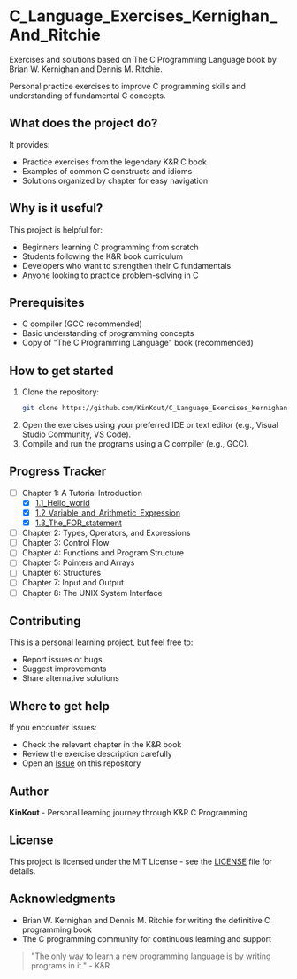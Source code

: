 # C_Language_Exercises_Kernighan_And_Ritchie
Exercises and solutions based on The C Programming Language book by Brian W. Kernighan and Dennis M. Ritchie.

Personal practice exercises to improve C programming skills and understanding of fundamental C concepts.

## What does the project do?
It provides:
- Practice exercises from the legendary K&R C book
- Examples of common C constructs and idioms
- Solutions organized by chapter for easy navigation

## Why is it useful?
This project is helpful for:
- Beginners learning C programming from scratch
- Students following the K&R book curriculum
- Developers who want to strengthen their C fundamentals
- Anyone looking to practice problem-solving in C

## Prerequisites
- C compiler (GCC recommended)
- Basic understanding of programming concepts
- Copy of "The C Programming Language" book (recommended)

## How to get started
1. Clone the repository:
   ```bash
   git clone https://github.com/KinKout/C_Language_Exercises_Kernighan_And_Ritchie.git
2. Open the exercises using your preferred IDE or text editor (e.g., Visual Studio Community, VS Code).
3. Compile and run the programs using a C compiler (e.g., GCC).

## Progress Tracker

- [ ] Chapter 1: A Tutorial Introduction
  - [x] [1.1_Hello_world]( https://github.com/KinKout/C_Language_Exercises_Kernighan_And_Ritchie/tree/main/Chapter_1/1.1_Hello_world
)
  - [x] [1.2_Variable_and_Arithmetic_Expression](https://github.com/KinKout/C_Language_Exercises_Kernighan_And_Ritchie/tree/main/Chapter_1/1.2_Variable_and_Arithmetic_Expression)
  - [x] [1.3_The_FOR_statement](https://github.com/KinKout/C_Language_Exercises_Kernighan_And_Ritchie/tree/main/Chapter_1/1.3_The_FOR_statement)
- [ ] Chapter 2: Types, Operators, and Expressions
- [ ] Chapter 3: Control Flow
- [ ] Chapter 4: Functions and Program Structure
- [ ] Chapter 5: Pointers and Arrays
- [ ] Chapter 6: Structures
- [ ] Chapter 7: Input and Output
- [ ] Chapter 8: The UNIX System Interface

## Contributing
This is a personal learning project, but feel free to:
- Report issues or bugs
- Suggest improvements
- Share alternative solutions

## Where to get help
If you encounter issues:
- Check the relevant chapter in the K&R book
- Review the exercise description carefully
- Open an [Issue](https://github.com/KinKout/C_Language_Exercises_Kernighan_And_Ritchie/issues) on this repository

## Author
**KinKout** - Personal learning journey through K&R C Programming

## License
This project is licensed under the MIT License - see the [LICENSE](https://github.com/KinKout/C_Language_Exercises_Kernighan_And_Ritchie/blob/main/LICENSE) file for details.

## Acknowledgments
- Brian W. Kernighan and Dennis M. Ritchie for writing the definitive C programming book
- The C programming community for continuous learning and support


> "The only way to learn a new programming language is by writing programs in it." - K&R
